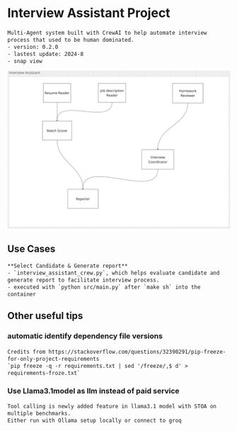 # Interview Assistant Project

    Multi-Agent system built with CrewAI to help automate interview process that used to be human dominated.
    - version: 0.2.0 
    - lastest update: 2024-8
    - snap view
  ![GitHub Logo](simple_sequential_interview_assistant.png)

## Use Cases 
    **Select Candidate & Generate report** 
    - `interview_assistant_crew.py`, which helps evaluate candidate and generate report to facilitate interview process.
    - executed with `python src/main.py` after `make sh` into the container

## Other useful tips
### automatic identify dependency file versions
    Credits from https://stackoverflow.com/questions/32390291/pip-freeze-for-only-project-requirements
    `pip freeze -q -r requirements.txt | sed '/freeze/,$ d' > requirements-froze.txt`

### Use Llama3.1model as llm instead of paid service
    Tool calling is newly added feature in llama3.1 model with STOA on multiple benchmarks.
    Either run with Ollama setup locally or connect to groq
